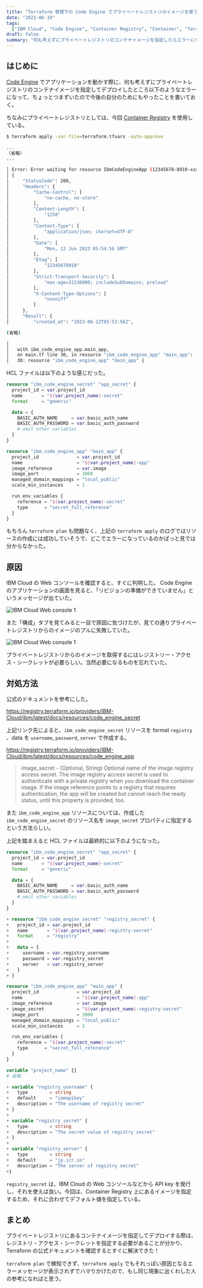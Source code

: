 ```yaml
---
title: "Terraform 管理下の Code Engine でプライベートレジストリのイメージを使う"
date: "2023-06-19"
tags:
  ["IBM Cloud", "Code Engine", "Container Registry", "Container", "Terraform"]
draft: false
summary: "何も考えずにプライベートレジストリのコンテナイメージを指定したらエラーになってハマったので書いておく"
---
```


## はじめに

[Code Engine](https://www.ibm.com/jp-ja/cloud/code-engine) でアプリケーションを動かす際に、何も考えずにプライベートレジストリのコンテナイメージを指定してデプロイしたところ以下のようなエラーになって、ちょっとつまずいたので今後の自分のためにもやったことを書いておく。

ちなみにプライベートレジストリとしては、今回 [Container Registry](https://www.ibm.com/jp-ja/cloud/container-registry) を使用している。

```bash
$ terraform apply -var-file=terraform.tfvars -auto-approve

...
（省略）
...

│ Error: Error waiting for resource IbmCodeEngineApp (12345678-8910-xxxx-xxxx-1x1x1x1x1x1x1x/sample-app) to be created: The instance getAppOptions failed: %!s(<nil>)
│ {
│     "StatusCode": 200,
│     "Headers": {
│         "Cache-Control": [
│             "no-cache, no-store"
│         ],
│         "Content-Length": [
│             "1258"
│         ],
│         "Content-Type": [
│             "application/json; charset=UTF-8"
│         ],
│         "Date": [
│             "Mon, 12 Jun 2023 05:54:56 GMT"
│         ],
│         "Etag": [
│             "12345678910"
│         ],
│         "Strict-Transport-Security": [
│             "max-age=31536000; includeSubDomains; preload"
│         ],
│         "X-Content-Type-Options": [
│             "nosniff"
│         ]
│     },
│     "Result": {
│         "created_at": "2023-06-12T05:53:56Z",

(省略)

│
│   with ibm_code_engine_app.main_app,
│   on main.tf line 30, in resource "ibm_code_engine_app" "main_app":
│   30: resource "ibm_code_engine_app" "main_app" {
```

HCL ファイルは以下のような感じだった。

```hcl:main.tf showLineNumbers
resource "ibm_code_engine_secret" "app_secret" {
  project_id = var.project_id
  name       = "${var.project_name}-secret"
  format     = "generic"

  data = {
    BASIC_AUTH_NAME     = var.basic_auth_name
    BASIC_AUTH_PASSWORD = var.basic_auth_password
    # omit other variables
  }
}

resource "ibm_code_engine_app" "main_app" {
  project_id              = var.project_id
  name                    = "${var.project_name}-app"
  image_reference         = var.image
  image_port              = 3000
  managed_domain_mappings = "local_public"
  scale_min_instances     = 1

  run_env_variables {
    reference = "${var.project_name}-secret"
    type      = "secret_full_reference"
  }
}
```

もちろん `terraform plan` も問題なく、上記の `terraform apply` のログではリソースの作成には成功していそうで、どこでエラーになっているのかぱっと見では分からなかった。

## 原因

IBM Cloud の Web コンソールを確認すると、すぐに判明した。
Code Engine のアプリケーションの画面を見ると、「リビジョンの準備ができていません」というメッセージが出ていた。

![IBM Cloud Web console 1](https://i.imgur.com/C9lPZY4.webp)

また「構成」タブを見てみると一目で原因に気づけたが、見ての通りプライベートレジストリからのイメージのプルに失敗していた。

![IBM Cloud Web console 1](https://i.imgur.com/R4hqwHk.webp)

プライベートレジストリからのイメージを取得するにはレジストリー・アクセス・シークレットが必要らしい。当然必要になるものを忘れていた。

## 対処方法

公式のドキュメントを参考にした。

https://registry.terraform.io/providers/IBM-Cloud/ibm/latest/docs/resources/code_engine_secret

上記リンク先によると、`ibm_code_engine_secret` リソースを format `registry` 、data を `username`, `password`, `server` で作成する。

https://registry.terraform.io/providers/IBM-Cloud/ibm/latest/docs/resources/code_engine_app

> image_secret - (Optional, String) Optional name of the image registry access secret. The image registry access secret is used to authenticate with a private registry when you download the container image. If the image reference points to a registry that requires authentication, the app will be created but cannot reach the ready status, until this property is provided, too.

また `ibm_code_engine_app` リソースについては、作成した `ibm_code_engine_secret` のリソース名を `image_secret` プロパティに指定するという方法らしい。

上記を踏まえると HCL ファイルは最終的に以下のようになった。

```diff:main.tf showLineNumbers
resource "ibm_code_engine_secret" "app_secret" {
  project_id = var.project_id
  name       = "${var.project_name}-secret"
  format     = "generic"

  data = {
    BASIC_AUTH_NAME     = var.basic_auth_name
    BASIC_AUTH_PASSWORD = var.basic_auth_password
    # omit other variables
  }
}

+ resource "ibm_code_engine_secret" "registry_secret" {
+   project_id = var.project_id
+   name       = "${var.project_name}-registry-secret"
+   format     = "registry"
+
+   data = {
+     username = var.registry_username
+     password = var.registry_secret
+     server   = var.registry_server
+   }
+ }

resource "ibm_code_engine_app" "main_app" {
  project_id              = var.project_id
  name                    = "${var.project_name}-app"
  image_reference         = var.image
+ image_secret            = "${var.project_name}-registry-secret"
  image_port              = 3000
  managed_domain_mappings = "local_public"
  scale_min_instances     = 1

  run_env_variables {
    reference = "${var.project_name}-secret"
    type      = "secret_full_reference"
  }
}
```

```diff:variables.tf
variable "project_name" {}
# 省略

+ variable "registry_username" {
+   type        = string
+   default     = "iamapikey"
+   description = "The username of registry secret"
+ }
+
+ variable "registry_secret" {
+   type        = string
+   description = "The secret value of registry secret"
+ }
+
+ variable "registry_server" {
+   type        = string
+   default     = "jp.icr.io"
+   description = "The server of registry secret"
+}
```

`registry_secret` は、IBM Cloud の Web コンソールなどから API key を発行し、それを使えば良い。今回は、Container Registry 上にあるイメージを指定するため、それに合わせてデフォルト値を指定している。

## まとめ

プライベートレジストリにあるコンテナイメージを指定してデプロイする際は、レジストリ・アクセス・シークレットを指定する必要があることが分かり、Terraform の公式ドキュメントを確認するとすぐに解決できた！

`terraform plan` で検知できず、`terraform apply` でもそれっぽい原因となるエラーメッセージが表示されずでハマりかけたので、もし同じ現象に出くわした人の参考になればと思う。
